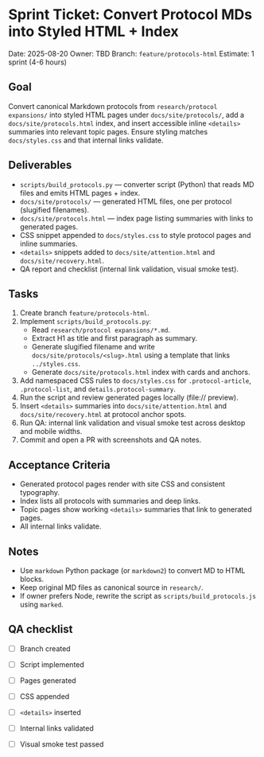 # Sprint Ticket: Convert Protocol MDs into Styled HTML + Index

Date: 2025-08-20
Owner: TBD
Branch: `feature/protocols-html`
Estimate: 1 sprint (4-6 hours)

## Goal
Convert canonical Markdown protocols from `research/protocol expansions/` into styled HTML pages under `docs/site/protocols/`, add a `docs/site/protocols.html` index, and insert accessible inline `<details>` summaries into relevant topic pages. Ensure styling matches `docs/styles.css` and that internal links validate.

## Deliverables
- `scripts/build_protocols.py` — converter script (Python) that reads MD files and emits HTML pages + index.
- `docs/site/protocols/` — generated HTML files, one per protocol (slugified filenames).
- `docs/site/protocols.html` — index page listing summaries with links to generated pages.
- CSS snippet appended to `docs/styles.css` to style protocol pages and inline summaries.
- `<details>` snippets added to `docs/site/attention.html` and `docs/site/recovery.html`.
- QA report and checklist (internal link validation, visual smoke test).

## Tasks
1. Create branch `feature/protocols-html`.
2. Implement `scripts/build_protocols.py`:
   - Read `research/protocol expansions/*.md`.
   - Extract H1 as title and first paragraph as summary.
   - Generate slugified filename and write `docs/site/protocols/<slug>.html` using a template that links `../styles.css`.
   - Generate `docs/site/protocols.html` index with cards and anchors.
3. Add namespaced CSS rules to `docs/styles.css` for `.protocol-article`, `.protocol-list`, and `details.protocol-summary`.
4. Run the script and review generated pages locally (file:// preview).
5. Insert `<details>` summaries into `docs/site/attention.html` and `docs/site/recovery.html` at protocol anchor spots.
6. Run QA: internal link validation and visual smoke test across desktop and mobile widths.
7. Commit and open a PR with screenshots and QA notes.

## Acceptance Criteria
- Generated protocol pages render with site CSS and consistent typography.
- Index lists all protocols with summaries and deep links.
- Topic pages show working `<details>` summaries that link to generated pages.
- All internal links validate.

## Notes
- Use `markdown` Python package (or `markdown2`) to convert MD to HTML blocks.
- Keep original MD files as canonical source in `research/`.
- If owner prefers Node, rewrite the script as `scripts/build_protocols.js` using `marked`.

## QA checklist
- [ ] Branch created
- [ ] Script implemented
- [ ] Pages generated
- [ ] CSS appended
- [ ] `<details>` inserted
- [ ] Internal links validated
- [ ] Visual smoke test passed

